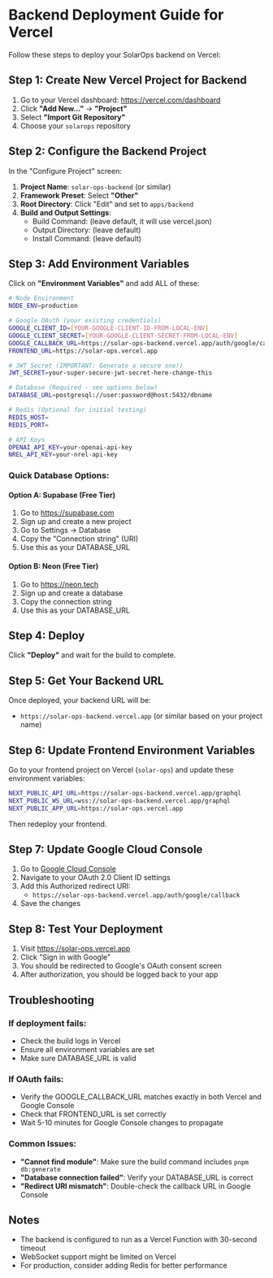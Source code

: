# Backend Deployment Guide for Vercel

Follow these steps to deploy your SolarOps backend on Vercel:

## Step 1: Create New Vercel Project for Backend

1. Go to your Vercel dashboard: https://vercel.com/dashboard
2. Click **"Add New..."** → **"Project"**
3. Select **"Import Git Repository"**
4. Choose your `solarops` repository

## Step 2: Configure the Backend Project

In the "Configure Project" screen:

1. **Project Name**: `solar-ops-backend` (or similar)
2. **Framework Preset**: Select **"Other"**
3. **Root Directory**: Click "Edit" and set to `apps/backend`
4. **Build and Output Settings**:
   - Build Command: (leave default, it will use vercel.json)
   - Output Directory: (leave default)
   - Install Command: (leave default)

## Step 3: Add Environment Variables

Click on **"Environment Variables"** and add ALL of these:

```bash
# Node Environment
NODE_ENV=production

# Google OAuth (your existing credentials)
GOOGLE_CLIENT_ID=[YOUR-GOOGLE-CLIENT-ID-FROM-LOCAL-ENV]
GOOGLE_CLIENT_SECRET=[YOUR-GOOGLE-CLIENT-SECRET-FROM-LOCAL-ENV]
GOOGLE_CALLBACK_URL=https://solar-ops-backend.vercel.app/auth/google/callback
FRONTEND_URL=https://solar-ops.vercel.app

# JWT Secret (IMPORTANT: Generate a secure one!)
JWT_SECRET=your-super-secure-jwt-secret-here-change-this

# Database (Required - see options below)
DATABASE_URL=postgresql://user:password@host:5432/dbname

# Redis (Optional for initial testing)
REDIS_HOST=
REDIS_PORT=

# API Keys
OPENAI_API_KEY=your-openai-api-key
NREL_API_KEY=your-nrel-api-key
```

### Quick Database Options:

#### Option A: Supabase (Free Tier)
1. Go to https://supabase.com
2. Sign up and create a new project
3. Go to Settings → Database
4. Copy the "Connection string" (URI)
5. Use this as your DATABASE_URL

#### Option B: Neon (Free Tier)
1. Go to https://neon.tech
2. Sign up and create a database
3. Copy the connection string
4. Use this as your DATABASE_URL

## Step 4: Deploy

Click **"Deploy"** and wait for the build to complete.

## Step 5: Get Your Backend URL

Once deployed, your backend URL will be:
- `https://solar-ops-backend.vercel.app` (or similar based on your project name)

## Step 6: Update Frontend Environment Variables

Go to your frontend project on Vercel (`solar-ops`) and update these environment variables:

```bash
NEXT_PUBLIC_API_URL=https://solar-ops-backend.vercel.app/graphql
NEXT_PUBLIC_WS_URL=wss://solar-ops-backend.vercel.app/graphql
NEXT_PUBLIC_APP_URL=https://solar-ops.vercel.app
```

Then redeploy your frontend.

## Step 7: Update Google Cloud Console

1. Go to [Google Cloud Console](https://console.cloud.google.com/)
2. Navigate to your OAuth 2.0 Client ID settings
3. Add this Authorized redirect URI:
   - `https://solar-ops-backend.vercel.app/auth/google/callback`
4. Save the changes

## Step 8: Test Your Deployment

1. Visit https://solar-ops.vercel.app
2. Click "Sign in with Google"
3. You should be redirected to Google's OAuth consent screen
4. After authorization, you should be logged back to your app

## Troubleshooting

### If deployment fails:
- Check the build logs in Vercel
- Ensure all environment variables are set
- Make sure DATABASE_URL is valid

### If OAuth fails:
- Verify the GOOGLE_CALLBACK_URL matches exactly in both Vercel and Google Console
- Check that FRONTEND_URL is set correctly
- Wait 5-10 minutes for Google Console changes to propagate

### Common Issues:
- **"Cannot find module"**: Make sure the build command includes `pnpm db:generate`
- **"Database connection failed"**: Verify your DATABASE_URL is correct
- **"Redirect URI mismatch"**: Double-check the callback URL in Google Console

## Notes
- The backend is configured to run as a Vercel Function with 30-second timeout
- WebSocket support might be limited on Vercel
- For production, consider adding Redis for better performance
